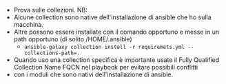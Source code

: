 * Prova sulle collezioni.
NB:
* Alcune collection sono native dell'installazione di ansible che ho sulla macchina.
* Altre possono essere installate con il comando opportuno e messe in un path opportuno (di solito /HOME/.ansible)
  * `ansible-galaxy collection install -r requiremets.yml --collections-path=.`
* Quando uso una collection specifica è importante usate il Fully Qualified Collection Name FQCN nel playbook per evitare possibili conflitti
* con i moduli che sono nativi dell'installazione di ansible.